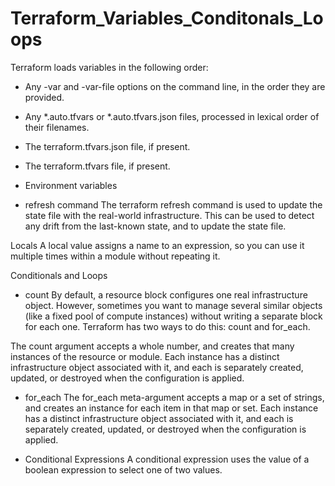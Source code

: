 # Terraform_Variables_Conditonals_Loops

Terraform loads variables in the following order:

- Any -var and -var-file options on the command line, in the order they are provided.
- Any *.auto.tfvars or *.auto.tfvars.json files, processed in lexical order of their filenames.
- The terraform.tfvars.json file, if present.
- The terraform.tfvars file, if present.
- Environment variables

- refresh  command
The terraform refresh command is used to update the state file with the real-world infrastructure. This can be used to detect any drift from the last-known state, and to update the state file. 

Locals
A local value assigns a name to an expression, so you can use it multiple times within a module without repeating it.

Conditionals and Loops

- count
By default, a resource block configures one real infrastructure object. However, sometimes you want to manage several similar objects (like a fixed pool of compute instances) without writing a separate block for each one. Terraform has two ways to do this: count and for_each.

The count argument accepts a whole number, and creates that many instances of the resource or module. Each instance has a distinct infrastructure object associated with it, and each is separately created, updated, or destroyed when the configuration is applied.

- for_each
The for_each meta-argument accepts a map or a set of strings, and creates an instance for each item in that map or set. Each instance has a distinct infrastructure object associated with it, and each is separately created, updated, or destroyed when the configuration is applied.

- Conditional Expressions
A conditional expression uses the value of a boolean expression to select one of two values.